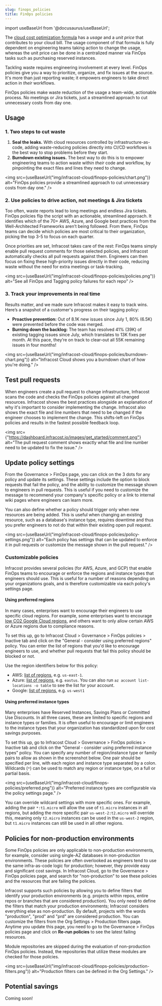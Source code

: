 ```yaml
---
slug: finops_policies
title: FinOps policies
---
```


import useBaseUrl from '@docusaurus/useBaseUrl';

The [cloud cost optimization formula](https://www.infracost.io/blog/cloud-cost-optimization-formula/) has a _usage_ and a _unit price_ that contributes to your cloud bill. The usage component of that formula is fully dependent on engineering teams taking action to change the usage, whereas the unit price can be done in a centralized manner via FinOps tasks such as purchasing reserved instances.

Tackling waste requires engineering involvement at every level. FinOps policies give you a way to prioritize, organize, and fix issues at the source. It's more than just reporting waste; it empowers engineers to take direct action in _their_ workflows.

FinOps policies make waste reduction of the usage a team-wide, actionable process. No meetings or Jira tickets, just a streamlined approach to cut unnecessary costs from day one.

## Usage

### 1. Two steps to cut waste

1. **Seal the leaks.** With cloud resources controlled by infrastructure-as-code, adding waste-reducing policies directly into CI/CD workflows is the best way to stop problems before they start.
2. **Burndown existing issues.** The best way to do this is to empower engineering teams to action waste within _their_ code and workflow, by pinpointing the exact files and lines they need to change.

<img src={useBaseUrl("img/infracost-cloud/finops-policies/chart.png")} alt="FinOps policies provide a streamlined approach to cut unnecessary costs from day one." />

### 2. Use policies to drive action, not meetings & Jira tickets

Too often, waste reports lead to long meetings and endless Jira tickets. FinOps policies flip the script with an actionable, streamlined approach. It identifies which of the 70+ AWS, Azure, and Google best practices from the Well-Architected Frameworks aren’t being followed. From there, FinOps teams can decide which policies are most critical to their organization, picking the top 3-5 to focus on each quarter.

Once priorities are set, Infracost takes care of the rest: FinOps teams simply enable pull request comments for those selected policies, and Infracost automatically checks all pull requests against them. Engineers can then focus on fixing these high-priority issues directly in their code, reducing waste without the need for extra meetings or task-tracking.

<img src={useBaseUrl("img/infracost-cloud/finops-policies/policies.png")} alt="See all FinOps and Tagging policy failures for each repo" />

### 3. Track your improvements in real time

Results matter, and we made sure Infracost makes it easy to track wins. Here’s a snapshot of a customer's progress on their tagging policy:

- **Proactive prevention:** Out of 8.1K new issues since July 1, 80% (6.5K) were prevented before the code was merged.
- **Burning down the backlog:** The team has resolved 41% (39K) of existing tagging issues since July, which translates to 13K fixes per month. At this pace, they’re on track to clear-out all 55K remaining issues in four months!

<img src={useBaseUrl("img/infracost-cloud/finops-policies/burndown-chart.png")} alt="Infracost Cloud shows you a burndown chart of how you're doing." />

## Test pull requests

When engineers create a pull request to change infrastructure, Infracost scans the code and checks the FinOps policies against all changed resources. Infracost shows the best practices alongside an explanation of why it's important to consider implementing the change. Infracost also shows the exact file and line numbers that need to be changed if the engineer chooses to implement the change. This shifts-left on FinOps policies and results in the fastest possible feedback loop.

<img src={"https://dashboard.infracost.io/images/get_started/comment.png"} alt="The pull request comment shows exactly what file and line number need to be updated to fix the issue." />

## Update policy settings

From the Governance > FinOps page, you can click on the 3 dots for any policy and update its settings. These settings include the option to block requests that fail the policy, and the ability to customize the message shown to engineers in pull requests. This is useful if you need to customize the message to recommend your company's specific policy or a link to internal wiki pages where engineers can learn more.

You can also define whether a policy should trigger only when new resources are being added. This is useful when changing an existing resource, such as a database's instance type, requires downtime and thus you prefer engineers to not do that within their existing open pull request.

<img src={useBaseUrl("img/infracost-cloud/finops-policies/policy-settings.png")} alt="Each policy has settings that can be updated to enforce it in pull requests or customize the message shown in the pull request." />

### Customizable policies

Infracost provides several policies (for AWS, Azure, and GCP) that enable FinOps teams to encourage or enforce the regions and instance types that engineers should use. This is useful for a number of reasons depending on your organizations goals, and is therefore customizable via each policy's settings page.

#### Using preferred regions

In many cases, enterprises want to encourage their engineers to use specific cloud regions. For example, some enterprises want to encourage [low CO2 Google Cloud regions](https://cloud.google.com/sustainability/region-carbon), and others want to only allow certain AWS or Azure regions due to compliance reasons.

To set this up, go to Infracost Cloud > Governance > FinOps policies > Inactive tab and click on the "General - consider using preferred regions" policy. You can enter the list of regions that you'd like to encourage engineers to use, and whether pull requests that fail this policy should be blocked or not.

Use the region identifiers below for this policy:

- AWS: [list of regions](https://aws.amazon.com/about-aws/global-infrastructure/regional-product-services/), e.g. `us-east-1`.
- Azure: [list of regions](https://cloud.google.com/about/locations/), e.g. `eastus`. You can also run `az account list-locations -o table` to see the list for your account.
- Google: [list of regions](https://cloud.google.com/about/locations/), e.g. `us-west1`

#### Using preferred instance types

Many enterprises have Reserved Instances, Savings Plans or Committed Use Discounts. In all three cases, these are limited to specific regions and instance types or families. It is often useful to encourage or limit engineers to the instance types that your organization has standardized upon for cost savings purposes.

To set this up, go to Infracost Cloud > Governance > FinOps policies > Inactive tab and click on the "General - consider using preferred instance types" policy. You can specify any number of region/instance type or family pairs to allow as shown in the screenshot below. One pair should be specified per line, with each region and instance type separated by a colon. Wildcards (`*`) can be used to match any region or instance type, on a full or partial basis.

<img src={useBaseUrl("img/infracost-cloud/finops-policies/preferred.png")} alt="Preferred instance types are configurable via the policy settings page." />

You can override wildcard settings with more specific ones. For example, adding the pair `*:t1.micro` will allow the use of `t1.micro` instances in all regions, but adding the more specific pair `us-west-2:t2.micro` will override this, meaning only `t2.micro` instances can be used in the `us-west-2` region, but `t1.micro` instances can still be used in all other regions.

## Policies for non-production environments

Some FinOps policies are only applicable to non-production environments, for example, consider using single-AZ databases in non-production environments. These policies are often overlooked as engineers tend to use the same infra-as-code logic for production; however, they provide easy and significant cost savings. In Infracost Cloud, go to the Governance > FinOps policies page, and search for "non-production" to see these policies and the resources that are failing the policies.

Infracost supports such policies by allowing you to define filters that identify your production environments (e.g. projects within repos, entire repos or branches that are considered production). You only need to define the filters that match your production environments; Infracost considers everything else as non-production. By default, projects with the words "production", "prod" and "prd" are considered production. You can customize the filters from the Org Settings > Production filters page. Anytime you update this page, you need to go to the Governance > FinOps policies page and click on **Re-run policies** to see the latest failing resources.

Module repositories are skipped during the evaluation of non-production FinOps policies. Instead, the repositories that utilize these modules are checked for those policies.

<img src={useBaseUrl("img/infracost-cloud/finops-policies/production-filters.png")} alt="Production filters can be defined in the Org Settings." />

## Potential savings

Coming soon!
